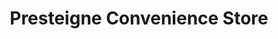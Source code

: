 ---
title: "Presteigne Convenience Store"
url: /presteigne/presteigne-convenience-store/
shop: Lebensmittel
---